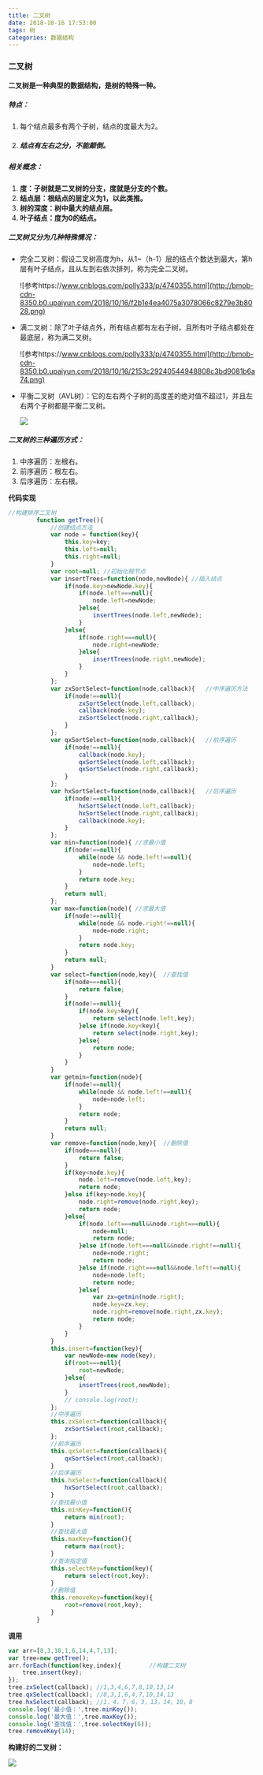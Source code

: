 ```yaml
---
title: 二叉树
date: 2018-10-16 17:53:00
tags: 树
categories: 数据结构
---
```


### 二叉树

**二叉树是一种典型的数据结构，是树的特殊一种。**

##### 特点：

1. 每个结点最多有两个子树，结点的度最大为2。

2. ##### 结点有左右之分，不能颠倒。

##### 相关概念：

1. **度：子树就是二叉树的分支，度就是分支的个数。**
2. **结点层：根结点的层定义为1，以此类推。**
3. **树的深度：树中最大的结点层。**
4. **叶子结点：度为0的结点。**

##### 二叉树又分为几种特殊情况：

- 完全二叉树：假设二叉树高度为h，从1~（h-1）层的结点个数达到最大，第h层有叶子结点，且从左到右依次排列，称为完全二叉树。

  ![参考https://www.cnblogs.com/polly333/p/4740355.html](http://bmob-cdn-8350.b0.upaiyun.com/2018/10/16/f2b1e4ea4075a3078066c8279e3b8028.png)

- 满二叉树：除了叶子结点外，所有结点都有左右子树，且所有叶子结点都处在最底层，称为满二叉树。

  ![参考https://www.cnblogs.com/polly333/p/4740355.html](http://bmob-cdn-8350.b0.upaiyun.com/2018/10/16/2153c29240544948808c3bd9081b6a74.png)

- 平衡二叉树（AVL树）：它的左右两个子树的高度差的绝对值不超过1，并且左右两个子树都是平衡二叉树。

  ![](http://bmob-cdn-8350.b0.upaiyun.com/2018/10/16/f8f24bb14013ad4f806d1ec8bec299bd.jpg)

##### 二叉树的三种遍历方式：

1. 中序遍历：左根右。
2. 前序遍历：根左右。
3. 后序遍历：左右根。

**代码实现**

```javascript
//构建排序二叉树
		function getTree(){
			//创建结点方法
			var node = function(key){
				this.key=key;
				this.left=null;
				this.right=null;
			}
			var root=null; //初始化根节点
			var insertTrees=function(node,newNode){	//插入结点
				if(node.key>newNode.key){
					if(node.left===null){
						node.left=newNode;
					}else{
						insertTrees(node.left,newNode);
					}
				}else{
					if(node.right===null){
						node.right=newNode;
					}else{
						insertTrees(node.right,newNode);
					}
				}
			};
			var zxSortSelect=function(node,callback){	//中序遍历方法
				if(node!==null){
					zxSortSelect(node.left,callback);
					callback(node.key);
					zxSortSelect(node.right,callback);
				}
			};
			var qxSortSelect=function(node,callback){	//前序遍历
				if(node!==null){
					callback(node.key);
					qxSortSelect(node.left,callback);
					qxSortSelect(node.right,callback);
				}
			};
			var hxSortSelect=function(node,callback){	//后序遍历
				if(node!==null){
					hxSortSelect(node.left,callback);
					hxSortSelect(node.right,callback);
					callback(node.key);
				}
			};
			var min=function(node){	//求最小值
				if(node!==null){
					while(node && node.left!==null){
						node=node.left;
					}
					return node.key;
				}
				return null;
			};
			var max=function(node){	//求最大值
				if(node!==null){
					while(node && node.right!==null){
						node=node.right;
					}
					return node.key;
				}
				return null;
			}
			var select=function(node,key){	//查找值
				if(node===null){
					return false;
				}
				if(node!==null){
					if(node.key>key){
						return select(node.left,key);
					}else if(node.key<key){
						return select(node.right,key);
					}else{
						return node;
					}
				}
			}
			var getmin=function(node){
				if(node!==null){
					while(node && node.left!==null){
						node=node.left;
					}
					return node;
				}
				return null;
			}
			var remove=function(node,key){	//删除值
				if(node===null){
					return false;
				}
				if(key<node.key){
					node.left=remove(node.left,key);
					return node;
				}else if(key>node.key){
					node.right=remove(node.right,key);
					return node;
				}else{
					if(node.left===null&&node.right===null){
						node=null;
						return node;
					}else if(node.left===null&&node.right!==null){
						node=node.right;
						return node;
					}else if(node.right===null&&node.left!==null){
						node=node.left;
						return node;
					}else{
						var zx=getmin(node.right);
						node.key=zx.key;
						node.right=remove(node.right,zx.key);
						return node;
					}
				}	
			}
			this.insert=function(key){
				var newNode=new node(key);
				if(root===null){
					root=newNode;
				}else{
					insertTrees(root,newNode);
				}
				// console.log(root);
			};
			//中序遍历
			this.zxSelect=function(callback){
				zxSortSelect(root,callback);
			};
			//前序遍历
			this.qxSelect=function(callback){
				qxSortSelect(root,callback);
			}
			//后序遍历
			this.hxSelect=function(callback){
				hxSortSelect(root,callback);
			}
			//查找最小值
			this.minKey=function(){
				return min(root);
			}
			//查找最大值
			this.maxKey=function(){
				return max(root);
			}
			//查询指定值
			this.selectKey=function(key){
				return select(root,key);
			}
			//删除值
			this.removeKey=function(key){
				root=remove(root,key);
			}
		}
```

**调用**

```javascript
var arr=[8,3,10,1,6,14,4,7,13];
var tree=new getTree();
arr.forEach(function(key,index){		//构建二叉树
    tree.insert(key);
});
tree.zxSelect(callback); //1,3,4,6,7,8,10,13,14
tree.qxSelect(callback); //8,3,1,6,4,7,10,14,13
tree.hxSelect(callback); //1，4，7，6，3，13，14，10，8
console.log('最小值：',tree.minKey());
console.log('最大值：',tree.maxKey());
console.log('查找值：',tree.selectKey(6));
tree.removeKey(14);
```

**构建好的二叉树：**

![](http://bmob-cdn-8350.b0.upaiyun.com/2018/10/17/31c90baf409ce7088051e95c118005e1.png)